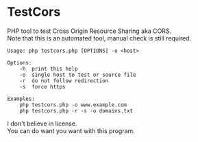 # TestCors
PHP tool to test Cross Origin Resource Sharing aka CORS.  
Note that this is an automated tool, manual check is still required.  

```
Usage: php testcors.php [OPTIONS] -o <host>

Options:
	-h	print this help
	-o	single host to test or source file
	-r	do not follow redirection
	-s	force https

Examples:
	php testcors.php -o www.example.com
	php testcors.php -r -s -o domains.txt
```

I don't believe in license.  
You can do want you want with this program.  
